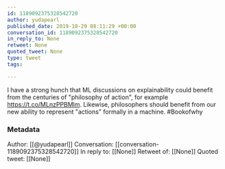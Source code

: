 ```yaml
---
id: 1189092375328542720
author: yudapearl
published_date: 2019-10-29 08:11:29 +00:00
conversation_id: 1189092375328542720
in_reply_to: None
retweet: None
quoted_tweet: None
type: tweet
tags:

---
```


I have a strong hunch that ML discussions on explainability could benefit from the centuries of "philosophy of action", for example https://t.co/MLnzPPBMlm. Likewise,  philosophers should benefit from our new ability to represent "actions" formally in a machine. #Bookofwhy

### Metadata

Author: [[@yudapearl]]
Conversation: [[conversation-1189092375328542720]]
In reply to: [[None]]
Retweet of: [[None]]
Quoted tweet: [[None]]
